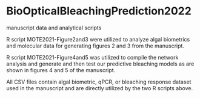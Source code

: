 # BioOpticalBleachingPrediction2022
manuscript data and analytical scripts


R script MOTE2021-Figure2and3 were utilized to analyze algal biometrics and molecular data for generating figures 2 and 3 from the manuscript. 

R script MOTE2021-Figure4and5 was utilized to compile the network analysis and generate and then test our predictive bleaching models as are shown in figures 4 and 5 of the manuscript.

All CSV files contain algal biometric, qPCR, or bleaching response dataset used in the manuscript and are directly utilized by the two R scripts above.
